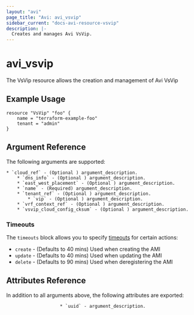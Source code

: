 ```yaml
---
layout: "avi"
page_title: "Avi: avi_vsvip"
sidebar_current: "docs-avi-resource-vsvip"
description: |-
  Creates and manages Avi VsVip.
---
```


# avi_vsvip

The VsVip resource allows the creation and management of Avi VsVip

## Example Usage

```hcl
resource "VsVip" "foo" {
    name = "terraform-example-foo"
    tenant = "admin"
}
```

## Argument Reference

The following arguments are supported:

    * `cloud_ref` - (Optional ) argument_description.
        * `dns_info` - (Optional ) argument_description.
        * `east_west_placement` - (Optional ) argument_description.
        * `name` - (Required) argument_description.
        * `tenant_ref` - (Optional ) argument_description.
            * `vip` - (Optional ) argument_description.
        * `vrf_context_ref` - (Optional ) argument_description.
        * `vsvip_cloud_config_cksum` - (Optional ) argument_description.

### Timeouts

The `timeouts` block allows you to specify [timeouts](https://www.terraform.io/docs/configuration/resources.html#timeouts) for certain actions:

* `create` - (Defaults to 40 mins) Used when creating the AMI
* `update` - (Defaults to 40 mins) Used when updating the AMI
* `delete` - (Defaults to 90 mins) Used when deregistering the AMI

## Attributes Reference

In addition to all arguments above, the following attributes are exported:

                        * `uuid` - argument_description.
